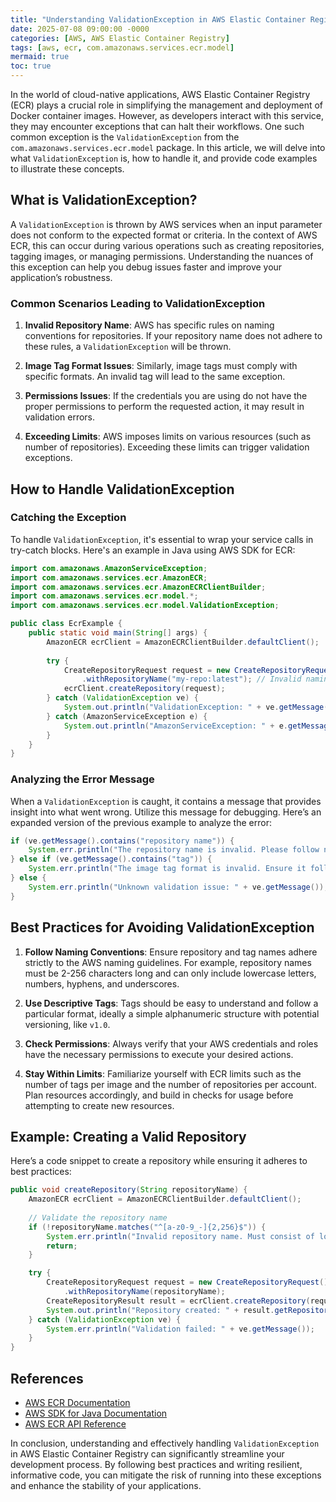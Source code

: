 ```yaml
---
title: "Understanding ValidationException in AWS Elastic Container Registry"
date: 2025-07-08 09:00:00 -0000
categories: [AWS, AWS Elastic Container Registry]
tags: [aws, ecr, com.amazonaws.services.ecr.model]
mermaid: true
toc: true
---
```



In the world of cloud-native applications, AWS Elastic Container Registry (ECR) plays a crucial role in simplifying the management and deployment of Docker container images. However, as developers interact with this service, they may encounter exceptions that can halt their workflows. One such common exception is the `ValidationException` from the `com.amazonaws.services.ecr.model` package. In this article, we will delve into what `ValidationException` is, how to handle it, and provide code examples to illustrate these concepts.

## What is ValidationException?

A `ValidationException` is thrown by AWS services when an input parameter does not conform to the expected format or criteria. In the context of AWS ECR, this can occur during various operations such as creating repositories, tagging images, or managing permissions. Understanding the nuances of this exception can help you debug issues faster and improve your application’s robustness.

### Common Scenarios Leading to ValidationException

1. **Invalid Repository Name**: AWS has specific rules on naming conventions for repositories. If your repository name does not adhere to these rules, a `ValidationException` will be thrown.

2. **Image Tag Format Issues**: Similarly, image tags must comply with specific formats. An invalid tag will lead to the same exception.

3. **Permissions Issues**: If the credentials you are using do not have the proper permissions to perform the requested action, it may result in validation errors.

4. **Exceeding Limits**: AWS imposes limits on various resources (such as number of repositories). Exceeding these limits can trigger validation exceptions.

## How to Handle ValidationException

### Catching the Exception

To handle `ValidationException`, it's essential to wrap your service calls in try-catch blocks. Here's an example in Java using AWS SDK for ECR:

```java
import com.amazonaws.AmazonServiceException;
import com.amazonaws.services.ecr.AmazonECR;
import com.amazonaws.services.ecr.AmazonECRClientBuilder;
import com.amazonaws.services.ecr.model.*;
import com.amazonaws.services.ecr.model.ValidationException;

public class EcrExample {
    public static void main(String[] args) {
        AmazonECR ecrClient = AmazonECRClientBuilder.defaultClient();
        
        try {
            CreateRepositoryRequest request = new CreateRepositoryRequest()
                .withRepositoryName("my-repo:latest"); // Invalid naming format
            ecrClient.createRepository(request);
        } catch (ValidationException ve) {
            System.out.println("ValidationException: " + ve.getMessage());
        } catch (AmazonServiceException e) {
            System.out.println("AmazonServiceException: " + e.getMessage());
        }
    }
}
```

### Analyzing the Error Message

When a `ValidationException` is caught, it contains a message that provides insight into what went wrong. Utilize this message for debugging. Here’s an expanded version of the previous example to analyze the error:

```java
if (ve.getMessage().contains("repository name")) {
    System.err.println("The repository name is invalid. Please follow naming conventions.");
} else if (ve.getMessage().contains("tag")) {
    System.err.println("The image tag format is invalid. Ensure it follows the required format.");
} else {
    System.err.println("Unknown validation issue: " + ve.getMessage());
}
```

## Best Practices for Avoiding ValidationException

1. **Follow Naming Conventions**: Ensure repository and tag names adhere strictly to the AWS naming guidelines. For example, repository names must be 2-256 characters long and can only include lowercase letters, numbers, hyphens, and underscores.

2. **Use Descriptive Tags**: Tags should be easy to understand and follow a particular format, ideally a simple alphanumeric structure with potential versioning, like `v1.0`.

3. **Check Permissions**: Always verify that your AWS credentials and roles have the necessary permissions to execute your desired actions.

4. **Stay Within Limits**: Familiarize yourself with ECR limits such as the number of tags per image and the number of repositories per account. Plan resources accordingly, and build in checks for usage before attempting to create new resources.

## Example: Creating a Valid Repository

Here’s a code snippet to create a repository while ensuring it adheres to best practices:

```java
public void createRepository(String repositoryName) {
    AmazonECR ecrClient = AmazonECRClientBuilder.defaultClient();
    
    // Validate the repository name
    if (!repositoryName.matches("^[a-z0-9_-]{2,256}$")) {
        System.err.println("Invalid repository name. Must consist of lowercase letters, numbers, hyphens, and underscores.");
        return;
    }

    try {
        CreateRepositoryRequest request = new CreateRepositoryRequest()
            .withRepositoryName(repositoryName);
        CreateRepositoryResult result = ecrClient.createRepository(request);
        System.out.println("Repository created: " + result.getRepository().getRepositoryUri());
    } catch (ValidationException ve) {
        System.err.println("Validation failed: " + ve.getMessage());
    }
}
```

## References
- [AWS ECR Documentation](https://docs.aws.amazon.com/AmazonECR/latest/userguide/what-is-ecr.html)
- [AWS SDK for Java Documentation](https://docs.aws.amazon.com/sdk-for-java/latest/developer-guide/home.html)
- [AWS ECR API Reference](https://docs.aws.amazon.com/AmazonECR/latest/APIReference/Welcome.html)

In conclusion, understanding and effectively handling `ValidationException` in AWS Elastic Container Registry can significantly streamline your development process. By following best practices and writing resilient, informative code, you can mitigate the risk of running into these exceptions and enhance the stability of your applications.
